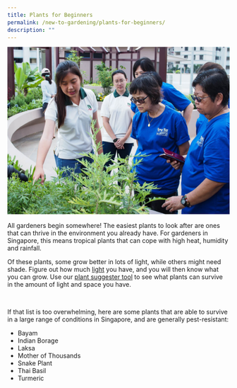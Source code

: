 ```yaml
---
title: Plants for Beginners
permalink: /new-to-gardening/plants-for-beginners/
description: ""
---
```

<section>
<img title="NParks staff conducting outreach at a Community Garden. Photo by Jacqueline Chua" src="/images/Gardeners/Outreach%20(4).jpg">
	<br>
</section>

<section>
	<p>All gardeners begin somewhere! The easiest plants to look after are ones that can thrive in the environment you already have. For gardeners in Singapore, this means tropical plants that can cope with high heat, humidity and rainfall. </p>
	<p>Of these plants, some grow better in lots of light, while others might need shade. Figure out how much <a href="https://staging.dmhtu0pi4p9u7.amplifyapp.com/page-index/horticulture-techniques/gauging-light/">light</a> you have, and you will then know what you can grow. Use our <a href="https://staging.dmhtu0pi4p9u7.amplifyapp.com/plant-search/">plant suggester tool</a> to see what plants can survive in the amount of light and space you have. </p>
	<br>
</section>

<section>
	<p>If that list is too overwhelming, here are some plants that are able to survive in a large range of conditions in Singapore, and are generally pest-resistant:</p>
	<ul>
	<li>Bayam</li>
	<li>Indian Borage</li>
	<li>Laksa</li>
	<li>Mother of Thousands</li>
	<li>Snake Plant</li>
	<li>Thai Basil</li>
	<li>Turmeric</li>
	</ul>
</section>